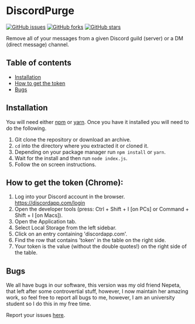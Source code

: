 # DiscordPurge

[![GitHub issues](https://img.shields.io/github/issues/DiegoMagdaleno/DiscordPurge?style=for-the-badge)](https://github.com/DiegoMagdaleno/DiscordPurge/issues)
[![GitHub forks](https://img.shields.io/github/forks/DiegoMagdaleno/DiscordPurge?style=for-the-badge)](https://github.com/DiegoMagdaleno/DiscordPurge/network)
[![GitHub stars](https://img.shields.io/github/stars/DiegoMagdaleno/DiscordPurge?style=for-the-badge)](https://github.com/DiegoMagdaleno/DiscordPurge/stargazers)

Remove all of your messages from a given Discord guild (server) or a DM (direct message) channel. 

## Table of contents

- [Installation](#installation)
- [How to get the token](#how-to-get-the-token-(chrome))
- [Bugs](#bugs)

## Installation

You will need either [npm](https://www.npmjs.com/) or [yarn](https://yarnpkg.com/). Once you have it installed you will need to do the following.

1. Git clone the repository or download an archive.
2. `cd` into the directory where you extracted it or cloned it.
3. Depending on your package manager run `npm install` or `yarn`. 
4. Wait for the install and then run `node index.js`.
5. Follow the on screen instructions.

## How to get the token (Chrome):

1. Log into your Discord account in the browser. https://discordapp.com/login
2. Open the developer tools (press: Ctrl + Shift + I [on PCs] or Command + Shift + I [on Macs]).
3. Open the Application tab.
4. Select Local Storage from the left sidebar.
5. Click on an entry containing 'discordapp.com'.
6. Find the row that contains 'token' in the table on the right side.
7. Your token is the value (without the double quotes!) on the right side of the table.

## Bugs

We all have bugs in our software, this version was my old friend Nepeta, that left after some controvertial stuff, however, I now maintain her amazing work, so feel free to report all bugs to me, however, I am an university student so I do this in my free time.

Report your issues [here](https://github.com/DiegoMagdaleno/DiscordPurge/issues).
